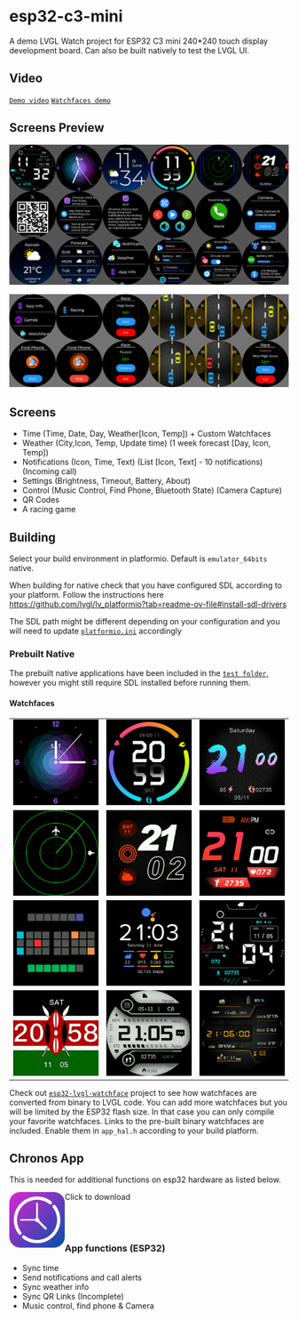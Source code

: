 # esp32-c3-mini
A demo LVGL Watch project for ESP32 C3 mini 240*240 touch display development board. Can also be built natively to test the LVGL UI.

## Video

[`Demo video`](https://youtu.be/u96OkjxC0Ro)
[`Watchfaces demo`](https://youtu.be/lvRsTp9v6_k)

## Screens Preview

![Preview](preview.png?raw=true "preview")

![Preview2](preview_2.png?raw=true "preview2")

## Screens
 - Time (Time, Date, Day, Weather[Icon, Temp]) + Custom Watchfaces
 - Weather (City,Icon, Temp, Update time) (1 week forecast [Day, Icon, Temp])
 - Notifications (Icon, Time, Text) (List [Icon, Text] - 10 notifications) (Incoming call)
 - Settings (Brightness, Timeout, Battery, About)
 - Control (Music Control, Find Phone, Bluetooth State) (Camera Capture)
 - QR Codes
 - A racing game

 ## Building

 Select your build environment in platformio. Default is `emulator_64bits` native.

 When building for native check that you have configured SDL according to your platform. Follow the instructions here
 https://github.com/lvgl/lv_platformio?tab=readme-ov-file#install-sdl-drivers

 The SDL path might be different depending on your configuration and you will need to update [`platformio.ini`](platformio.ini) accordingly

 ### Prebuilt Native

 The prebuilt native applications have been included in the [`test folder`](test/), however you might still require SDL installed before running them.


 #### Watchfaces

| | | |
| -- | -- | -- |
| !["Analog"](src/faces/75_2_dial/watchface.png?raw=true "75_2_dial") | !["Shadow"](src/faces/34_2_dial/watchface.png?raw=true "34_2_dial") | !["Blue"](src/faces/79_2_dial/watchface.png?raw=true "79_2_dial") |
| !["Radar"](src/faces/radar/watchface.png?raw=true "radar") | !["Outline"](src/faces/116_2_dial/watchface.png?raw=true "116_2_dial") | !["Red"](src/faces/756_2_dial/watchface.png?raw=true "756_2_dial") |
| !["Tix"](src/faces/tix_resized/watchface.png?raw=true "tix_resized") | !["Pixel"](src/faces/pixel_resized/watchface.png?raw=true "pixel_resized") | !["Smart"](src/faces/smart_resized/watchface.png?raw=true "smart_resized") |
| !["Kenya"](src/faces/kenya/watchface.png?raw=true "kenya") | !["B & W"](src/faces/b_w_resized/watchface.png?raw=true "b_w_resized") | !["WFB"](src/faces/wfb_resized/watchface.png?raw=true "wfb_resized") |

Check out [`esp32-lvgl-watchface`](https://github.com/fbiego/esp32-lvgl-watchface) project to see how watchfaces are converted from binary to LVGL code. You can add more watchfaces but you will be limited by the ESP32 flash size. 
In that case you can only compile your favorite watchfaces. Links to the pre-built binary watchfaces are included.
Enable them in `app_hal.h` according to your build platform.

## Chronos App
This is needed for additional functions on esp32 hardware as listed below.

Click to download
[<img src="chronos.png?raw=true" width=100 align=left>](https://fbiego.com/chronos/app?id=c3-mini)
<br><br><br><br>

### App functions (ESP32)
- Sync time
- Send notifications and call alerts
- Sync weather info
- Sync QR Links (Incomplete)
- Music control, find phone & Camera

